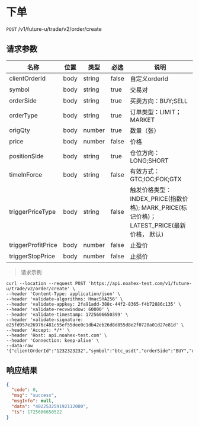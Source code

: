 # 下单

`POST` /v1/future-u/trade/v2/order/create

## 请求参数

| 名称                 | 位置   | 类型     | 必选    | 说明                                                                |
|--------------------|------|--------|-------|-------------------------------------------------------------------|
| clientOrderId      | body | string | false | 自定义orderId                                                        |
| symbol             | body | string | true  | 交易对                                                               |
| orderSide          | body | string | true  | 买卖方向：BUY;SELL                                                     |
| orderType          | body | string | true  | 订单类型：LIMIT；MARKET                                                 |
| origQty            | body | number | true  | 数量（张）                                                             |
| price              | body | number | false | 价格                                                                |
| positionSide       | body | string | true  | 仓位方向：LONG;SHORT                                                   |
| timeInForce        | body | string | false | 有效方式：GTC;IOC;FOK;GTX                                              |
| triggerPriceType   | body | string | false | 触发价格类型：INDEX_PRICE(指数价格); MARK_PRICE(标记价格)；LATEST_PRICE(最新价格， 默认) |
| triggerProfitPrice | body | number | false | 止盈价                                                               |
| triggerStopPrice   | body | number | false | 止损价                                                               |

> 请求示例

```shell
curl --location --request POST 'https://api.noahex-test.com/v1/future-u/trade/v2/order/create' \
--header 'Content-Type: application/json' \
--header 'validate-algorithms: HmacSHA256' \
--header 'validate-appkey: 2fa91add-388c-44f2-8365-f4b72886c135' \
--header 'validate-recvwindow: 60000' \
--header 'validate-timestamp: 1725606650399' \
--header 'validate-signature: e25fd957e26976c481c55ef55dee0c1db42eb26d8d855d8e2f0720a01d27e81d' \
--header 'Accept: */*' \
--header 'Host: api.noahex-test.com' \
--header 'Connection: keep-alive' \
--data-raw '{"clientOrderId":"1232323232","symbol":"btc_usdt","orderSide":"BUY","orderType":"MARKET","origQty":10,"positionSide":"LONG","timeInForce":"IOC","triggerPriceType":"INDEX_PRICE"}'
```

## 响应结果

```json
{
  "code": 0,
  "msg": "success",
  "msgInfo": null,
  "data": "402253259192112000",
  "ts": 1725606650522
}
```

